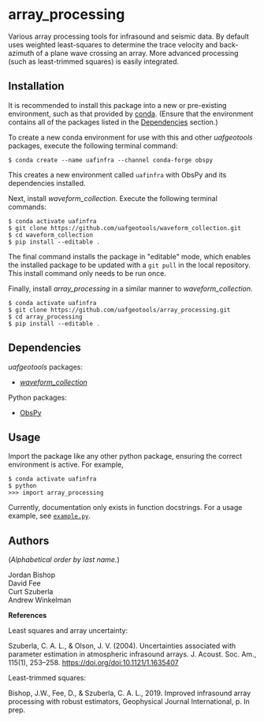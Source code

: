 array_processing
================

Various array processing tools for infrasound and seismic data. By default uses
weighted least-squares to determine the trace velocity and back-azimuth of a
plane wave crossing an array. More advanced processing (such as least-trimmed
squares) is easily integrated.

Installation
------------

It is recommended to install this package into a new or pre-existing
environment, such as that provided by 
[conda](https://docs.conda.io/projects/conda/en/latest/index.html).
(Ensure that the environment contains all of
the packages listed in the [Dependencies](#dependencies) section.)

To create a new conda environment for use with this and other _uafgeotools_
packages, execute the following terminal command:
```
$ conda create --name uafinfra --channel conda-forge obspy
```
This creates a new environment called `uafinfra` with ObsPy and its dependencies
installed.

Next, install _waveform_collection_. Execute the following terminal commands:
```
$ conda activate uafinfra
$ git clone https://github.com/uafgeotools/waveform_collection.git
$ cd waveform_collection
$ pip install --editable .
```
The final command installs the package in "editable" mode, which enables the 
installed package to be updated with a `git pull` in the local repository. This
install command only needs to be run once.

Finally, install _array_processing_ in a similar manner to _waveform_collection_.
```
$ conda activate uafinfra
$ git clone https://github.com/uafgeotools/array_processing.git
$ cd array_processing
$ pip install --editable .
```

Dependencies
------------

_uafgeotools_ packages:

* [_waveform_collection_](https://github.com/uafgeotools/waveform_collection)

Python packages:

* [ObsPy](http://docs.obspy.org/)


Usage
-----

Import the package like any other python package, ensuring the correct environment
is active. For example,
```
$ conda activate uafinfra
$ python
>>> import array_processing
```
Currently, documentation only exists in function docstrings. For a
usage example, see [`example.py`](example.py).


Authors
-------

(_Alphabetical order by last name._)

Jordan Bishop  
David Fee  
Curt Szuberla  
Andrew Winkelman


**References**

Least squares and array uncertainty:

Szuberla, C. A. L., & Olson, J. V. (2004). Uncertainties associated with
parameter estimation in atmospheric infrasound arrays. J. Acoust. Soc. Am.,
115(1), 253–258. https://doi.org/doi:10.1121/1.1635407

Least-trimmed squares:

Bishop, J.W., Fee, D., & Szuberla, C. A. L., 2019. Improved infrasound array
processing with robust estimators, Geophysical Journal International, p. In prep.
